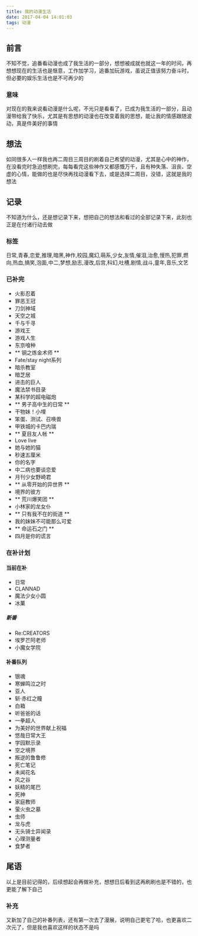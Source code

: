 ```yaml
---
title: 我的动漫生活
date: 2017-04-04 14:01:03
tags: 动漫
---
```


## 前言
不知不觉，追番看动漫也成了我生活的一部分，想想被成就也就这一年的时间，再想想现在的生活也是惬意，工作加学习，追番加玩游戏，虽说正值该努力奋斗时，但必要的娱乐生活也是不可再少的

### 意味
对现在的我来说看动漫是什么呢，不光只是看看了，已成为我生活的一部分，且动漫带给我了快乐，尤其是有思想的动漫也在改变着我的思想，能让我的情感跟随波动，真是件美好的事情

## 想法
如同很多人一样我也再二周目三周目的刷着自己希望的动漫，尤其是心中的神作，在没看完时急迫想刷完，每每看完这些神作又都感慨万千，且有种失落、沮丧、空虚的心情，能做的也是尽快再找动漫看下去，或是选择二周目，没错，这就是我的想法

## 记录
不知道为什么，还是想记录下来，想把自己的想法和看过的全部记录下来，此刻也正是在付诸行动去做

### 标签
日常,青春,恋爱,推理,暗黑,神作,校园,魔幻,萌系,少女,友情,催泪,治愈,慢热,犯罪,燃向,热血,搞笑,泡面,中二,梦想,励志,漫改,后宫,科幻,吐槽,剧情,战斗,童年,音乐,文艺

### 已补完
- 火影忍着
- 罪恶王冠
- 刀剑神域
- 天空之城
- 千与千寻
- 游戏王
- 游戏人生
- 东京喰种
- ** 钢之炼金术师 **
- Fate/stay night系列
- 暗杀教室
- 暗芝居
- 进击的巨人
- 魔法禁书目录
- 某科学的超电磁炮
- ** 男子高中生的日常 **
- 干物妹！小埋
- 笨蛋、测试、召唤兽
- 甲铁城的卡巴内瑞
- ** 夏目友人帐 **
- Love live
- 她与她的猫
- 秒速五厘米
- 你的名字
- 中二病也要谈恋爱
- 月刊少女野崎君
- ** 从零开始的异世界 **
- 境界的彼方
- ** 荒川爆笑团 **
- 小林家的龙女仆
- ** 只有我不在的街道 **
- 我的妹妹不可能那么可爱
- ** 命运石之门 ** 
- 四月是你的谎言

### 在补计划

#### 当前在补
- 日常
- CLANNAD
- 魔法少女小圆
- 冰菓

##### 新番
- Re:CREATORS
- 埃罗芒阿老师
- 小魔女学院

#### 补番队列
- 银魂
- 寒蝉鸣泣之时
- 亚人
- 斩·赤红之瞳
- 白箱
- 听爸爸的话
- 一拳超人
- 为美好的世界献上祝福
- 悠哉日常大王
- 学园默示录
- 空之境界
- 叛逆的鲁鲁修
- 死亡笔记
- 未闻花名
- 风之谷
- 妖精的尾巴
- 死神
- 家庭教师
- 萤火虫之墓
- 虫师
- 龙与虎
- 无头骑士异闻录
- 心理测量者
- 食梦者

## 尾语
以上是目前记得的，后续想起会再做补充，想想日后看到这再刷刷也是不错的，也更能了解下自己

### 补充
又新加了自己的补番列表，还有第一次去了漫展，说明自己更宅了哈，也更喜欢二次元了，但是我也喜欢这样的状态不是吗
